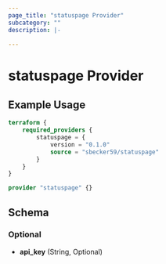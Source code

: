 ```yaml
---
page_title: "statuspage Provider"
subcategory: ""
description: |-
  
---
```


# statuspage Provider



## Example Usage

```terraform
terraform {
    required_providers {
        statuspage = {
            version = "0.1.0"
            source = "sbecker59/statuspage"
        }
    }
}

provider "statuspage" {}
```

## Schema

### Optional

- **api_key** (String, Optional)
